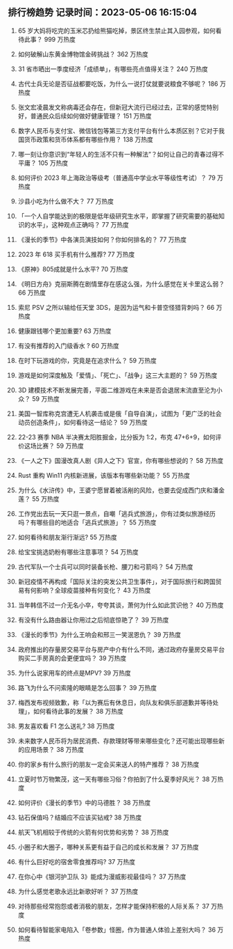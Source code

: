 
## 排行榜趋势 记录时间：2023-05-06 16:15:04
  
  1. 65 岁大妈将吃完的玉米芯扔给熊猫吃掉，景区终生禁止其入园参观，如何看待此事？ 999 万热度
    
  2. 如何破解山东黄金博物馆金砖挑战？ 362 万热度
    
  3. 31 省市晒出一季度经济「成绩单」，有哪些亮点值得关注？ 240 万热度
    
  4. 古代士兵无论是否征战都要吃饭，为什么一说打仗就要说粮食不够呢？ 186 万热度
    
  5. 张文宏凌晨发文称病毒还会存在，但新冠大流行已经过去，正常的感觉特别好，普通民众后续如何做好健康管理？ 151 万热度
    
  6. 数字人民币与支付宝、微信钱包等第三方支付平台有什么本质区别？它对于我国货币政策和货币体系都有哪些作用？ 138 万热度
    
  7. 哪一刻让你意识到“年轻人的生活不只有一种解法”？如何让自己的青春过得不平庸？ 105 万热度
    
  8. 如何评价 2023 年上海政治等级考（普通高中学业水平等级性考试）？ 79 万热度
    
  9. 沙县小吃为什么做不大？ 77 万热度
    
  10. 「一个人自学能达到的极限是低年级研究生水平，即掌握了研究需要的基础知识的水平」，这种观点正确吗？ 77 万热度
    
  11. 《漫长的季节》中各演员演技如何？你如何排名的？ 77 万热度
    
  12. 2023 年 618 买手机有什么推荐? 77 万热度
    
  13. 《原神》805成就是什么水平? 70 万热度
    
  14. 《明日方舟》克丽斯腾在剧情里存在感这么强，为什么感觉在关卡里这么弱？ 66 万热度
    
  15. 索尼 PSV 之所以输给任天堂 3DS，是因为运气和卡普空怪猎背刺吗？ 66 万热度
    
  16. 健康跟钱哪个更加重要? 63 万热度
    
  17. 有没有推荐的入门级香水 ? 60 万热度
    
  18. 在时下玩游戏的你，究竟是在追求什么？ 59 万热度
    
  19. 游戏是如何深度触及「爱情」、「死亡」、「战争」这三大主题的？ 59 万热度
    
  20. 3D 建模技术不断发展完善，平面二维游戏在未来是否会退居末流直至沦为小众？ 59 万热度
    
  21. 美国一智库称克宫遭无人机袭击或是俄「自导自演」，试图为「更广泛的社会动员创造条件」，如何看待这一结论？ 59 万热度
    
  22. 22-23 赛季 NBA 半决赛太阳胜掘金，比分扳为 1:2，布克 47+6+9，如何评价这场比赛？ 59 万热度
    
  23. 《一人之下》国漫改真人剧《异人之下》官宣，你有哪些想说的？ 58 万热度
    
  24. Rust 重构 Win11 内核新进展，该版本有哪些新功能？ 55 万热度
    
  25. 为什么《水浒传》中，王婆宁愿冒着被活剐的风险，也要去促成西门庆和潘金莲？ 55 万热度
    
  26. 工作党出去玩一天只逛一景点，自嘲「逃兵式旅游」，你有过类似旅游经历吗？有哪些目的地适合「逃兵式旅游」？ 55 万热度
    
  27. 如何看待和朋友渐行渐远? 55 万热度
    
  28. 给宝宝挑选奶粉有哪些注意事项？ 54 万热度
    
  29. 古代军队一个士兵可以同时装备长枪、腰刀和弓箭吗？ 54 万热度
    
  30. 新冠疫情不再构成「国际关注的突发公共卫生事件」，对于国际旅行和跨国贸易有何影响？全球疫苗接种有何变化？ 43 万热度
    
  31. 当年韩信不过一介无名小卒，夸夸其谈，萧何为什么如此赏识他？ 40 万热度
    
  32. 有没有什么路由器让你用过之后彻底惊艳了？ 39 万热度
    
  33. 《漫长的季节》为什么王响会和邢三一笑泯恩仇？ 39 万热度
    
  34. 政府推出的存量房交易平台与房产中介有什么不同，通过政府存量房交易平台购买二手房真的会更便宜吗？ 39 万热度
    
  35. 为什么说家用车的终点是MPV? 39 万热度
    
  36. 路飞为什么不问索隆的眼睛是怎么回事？ 39 万热度
    
  37. 梅西发布视频致歉，称「以为赛后有休息日，向队友和俱乐部道歉并等待处理」，如何看待此事的发展？ 38 万热度
    
  38. 男友喜欢看 F1 怎么送礼? 38 万热度
    
  39. 未来数字人民币将为居民消费、存款理财等带来哪些变化？还可能出现哪些新的应用场景？ 38 万热度
    
  40. 你的家乡有什么旅行的朋友一定会买来送人的特产推荐？ 38 万热度
    
  41. 立夏时节万物繁茂，这一天有哪些习俗？你拍到了什么夏季好风光？ 38 万热度
    
  42. 如何评价《漫长的季节》中的马德胜？ 38 万热度
    
  43. 钻石保值吗？结婚应不应该买钻戒? 38 万热度
    
  44. 航天飞机相较于传统的火箭有何优势和劣势？ 38 万热度
    
  45. 小圈子和大圈子，哪种关系更有益于自己的成长和发展？ 37 万热度
    
  46. 有什么巨好吃的宿舍零食推荐吗? 37 万热度
    
  47. 在你心中《银河护卫队 3》能成为漫威影视最佳吗？ 37 万热度
    
  48. 为什么感觉老歌永远比新歌好听？ 37 万热度
    
  49. 对待那些经常抱怨或者消极的朋友，怎样才能保持积极的人际关系？ 37 万热度
    
  50. 如何看待智能家电陷入「卷参数」怪圈，作为普通人体验上差别大吗？ 36 万热度
    